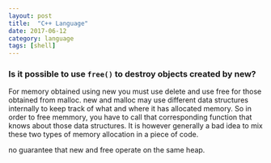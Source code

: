 ```yaml
---
layout: post
title:  "C++ Language"
date: 2017-06-12
category: language
tags: [shell]
---
```


### Is it possible to use `free()` to destroy objects created by new? 

For memory obtained using new you must use delete and use free for those obtained from malloc. new and malloc may use different data structures internally to keep track of what and where it has allocated memory. So in order to free memmory, you have to call that corresponding function that knows about those data structures. It is however generally a bad idea to mix these two types of memory allocation in a piece of code.

no guarantee that new and free operate on the same heap.
